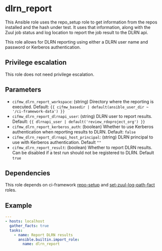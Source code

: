 # dlrn_report
This Ansible role uses the repo_setup role to get information
from the repos installed and the hash under test.
It uses that information, along with the Zuul job status
and log location to report the job result to the
DLRN api.

This role allows for DLRN reporting using either a
DLRN user name and password or Kerberos authentication.

## Privilege escalation
This role does not need privilege escalation.

## Parameters
* `cifmw_dlrn_report_workspace`: (string) Directory where the reporting is executed. Default: `{{ cifmw_basedir | default(ansible_user_dir ~ '/ci-framework-data') }}`
* `cifmw_dlrn_report_dlrnapi_user`: (string) DLRN user to report results. Default: `{{ dlrnapi_user | default('review_rdoproject_org') }}`
* `cifmw_dlrn_report_kerberos_auth`: (boolean) Whether to use Kerberos authentication when reporting results to DLRN. Default: `false`
* `cifmw_dlrn_report_dlrnapi_host_principal`: (string) DLRN principal to use with Kerberos authentication. Default `""`
* `cifmw_dlrn_report_result`: (boolean) Whether to report DLRN results. Can be disabled if a test run should not be registered to DLRN. Default `true`

## Dependencies

This role depends on ci-framework [repo-setup](https://github.com/openstack-k8s-operators/ci-framework/tree/main/ci_framework/roles/repo_setup)
and [set-zuul-log-path-fact](https://opendev.org/zuul/zuul-jobs/src/branch/master/roles/set-zuul-log-path-fact) roles.

## Example
```YAML
---
- hosts: localhost
  gather_facts: true
  tasks:
    - name: Report DLRN results
      ansible.builtin.import_role:
        name: dlrn_report
